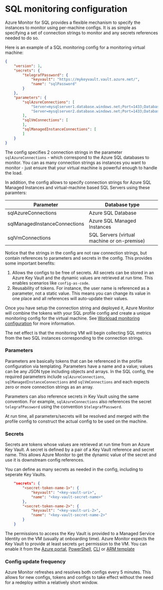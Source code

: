 # SQL monitoring configuration

Azure Monitor for SQL provides a flexible mechanism to specify the instances to monitor using per-machine configs. It is as simple as specifying a set of connection strings to monitor and any secrets references needed to do so.

Here is an example of a SQL monitoring config for a monitoring virtual machine:

```json
{
    "version": 1,
    "secrets": {
        "telegrafPassword": {
            "keyvault": "https://mykeyvault.vault.azure.net/",
            "name": "sqlPassword"
        }
    },
    "parameters": {
        "sqlAzureConnections": [
            "Server=mysqlserver1.database.windows.net;Port=1433;Database=mydatabase2;User Id=telegraf;Password=$telegrafPassword;",
            "Server=mysqlserver2.database.windows.net;Port=1433;Database=mydatabase2;User Id=telegraf;Password=$telegrafPassword;"
        ],
        "sqlVmConnections": [
        ],
        "sqlManagedInstanceConnections": [
        ]
    }
}
```

The config specifies 2 connection strings in the parameter `sqlAzureConnections` - which correspond to the Azure SQL databases to monitor. You can as many connection strings as instances you want to monitor - just ensure that your virtual machine is powerful enough to handle the load. 

In addition, the config allows to specify connection strings for Azure SQL Managed Instances and virtual-machine based SQL Servers using these paramters: 

| Parameter                     | Database type                              |
|-------------------------------|---------------------------------------------|
| sqlAzureConnections           | Azure SQL Database                          |
| sqlManagedInstanceConnections | Azure SQL Managed Instances                 |
| sqlVmConnections              | SQL Servers (virtual machine or on-premise) |

Notice that the strings in the config are not raw connection strings, but contain references to parameters and secrets in the config. This provides some important benefits:

1. Allows the configs to be free of secrets. All secrets can be stored in an Azure Key Vault and the dynamic values are retrieved at run time. This enables scenarios like `config-as-code`. 
2. Reusability of tokens. For instance, the user name is referenced as a parameter, not a static value. This means you can change its value in one place and all references will auto-update their values. 

Once you have setup the connection string and deployed it, Azure Monitor will combine the tokens with your SQL profile config and create a unique monitoring config for the virtual machine. See [Workload monitoring configuration](wli-configs.md) for more information.

The net effect is that the monitoring VM will begin collecting SQL metrics from the two SQL instances corresponding to the connection strings.

### Parameters
Parameters are basically tokens that can be referenced in the profile configuration via templating. Parameters have a name and a value; values can be any JSON type including objects and arrays. In the SQL config, the required parameters include `sqlAzureConnections`, `sqlManagedInstanceConnections` and `sqlVmConnections` and each expects zero or more connection strings as an array.  

Parameters can also reference secrets in Key Vault using the same convention. For example, `sqlAzureConnections` also references the secret `telegrafPassword` using the convention `$telegrafPassword`. 

At run time, all parameters/secrets will be resolved and merged with the profile config to construct the actual config to be used on the machine. 

### Secrets
Secrets are tokens whose values are retrieved at run time from an Azure Key Vault. A secret is defined by a pair of a Key Vault reference and secret name. This allows Azure Monitor to get the dynamic value of the secret and use it is downstream config references. 

You can define as many secrets as needed in the config, including to seperate Key Vaults.

```json
    "secrets": {
        "<secret-token-name-1>": {
            "keyvault": "<key-vault-uri>",
            "name": "<key-vault-secret-name>"
        },
        "<secret-token-name-2>": {
            "keyvault": "<key-vault-uri-2>",
            "name": "<key-vault-secret-name-2>"
        }
    }
```

The permissions to access the Key Vault is provided to a Managed Service Identity on the VM (usually at onboarding time). Azure Monitor expects the Key Vault to provide at least secrets `get` permission to the VM. You can enable it from the [Azure portal](https://docs.microsoft.com/en-us/azure/key-vault/general/assign-access-policy-portal), [PowerShell](https://docs.microsoft.com/en-us/azure/key-vault/general/assign-access-policy-powershell), [CLI](https://docs.microsoft.com/en-us/azure/key-vault/general/assign-access-policy-cli) or [ARM template](https://github.com/acearun/managedsolutions/blob/master/Templates-Dcr/Add-monitoring-vm/kvdeploy.json)

### Config update frequency
Azure Monitor refreshes and resolves both configs every 5 minutes. This allows for new configs, tokens and configs to take effect without the need for a redeploy within a relatively short window. 
